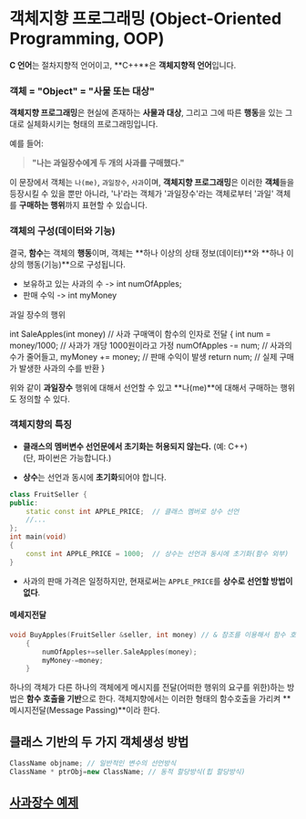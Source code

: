 # 객체지향 프로그래밍 (Object-Oriented Programming, OOP)

**C 언어**는 절차지향적 언어이고, **C++**은 **객체지향적 언어**입니다.

### 객체 = "Object" = "사물 또는 대상"

**객체지향 프로그래밍**은 현실에 존재하는 **사물과 대상**, 그리고 그에 따른 **행동**을 있는 그대로 실체화시키는 형태의 프로그래밍입니다.

예를 들어:

> **"나는 과일장수에게 두 개의 사과를 구매했다."**

이 문장에서 객체는 `나(me)`, `과일장수`, `사과`이며, **객체지향 프로그래밍**은 이러한 **객체**들을 등장시킬 수 있을 뿐만 아니라, '나'라는 객체가 '과일장수'라는 객체로부터 '과일' 객체를 **구매하는 행위**까지 표현할 수 있습니다.

### 객체의 구성(데이터와 기능)

결국, **함수**는 객체의 **행동**이며, 객체는 **하나 이상의 상태 정보(데이터)**와 **하나 이상의 행동(기능)**으로 구성됩니다.

- 보유하고 있는 사과의 수 -> int numOfApples;
- 판매 수익 -> int myMoney

과일 장수의 행위

int SaleApples(int money) // 사과 구매액이 함수의 인자로 전달
{
    int num = money/1000; // 사과가 개당 1000원이라고 가정
    numOfApples -= num; // 사과의 수가 줄어들고,
    myMoney += money; // 판매 수익이 발생
    return num; // 실제 구매가 발생한 사과의 수를 반환
}

위와 같이 **과일장수** 행위에 대해서 선언할 수 있고 **나(me)**에 대해서 구매하는 행위도 정의할 수 있다.

### 객체지향의 특징

- **클래스의 멤버변수 선언문에서 초기화는 허용되지 않는다.** (예: C++)  
  (단, 파이썬은 가능합니다.)
  
- **상수**는 선언과 동시에 **초기화**되어야 합니다.

```cpp
class FruitSeller {
public:
    static const int APPLE_PRICE;  // 클래스 멤버로 상수 선언
    //...
};
int main(void)
{
    const int APPLE_PRICE = 1000;  // 상수는 선언과 동시에 초기화(함수 외부)
}
```

- 사과의 판매 가격은 일정하지만, 현재로써는 `APPLE_PRICE`를 **상수로 선언할 방법이 없다**.

#### 메세지전달

```cpp
void BuyApples(FruitSeller &seller, int money) // & 참조를 이용해서 함수 호출
    {
        numOfApples+=seller.SaleApples(money); 
        myMoney-=money;
    }
```
하나의 객체가 다른 하나의 객체에게 메시지를 전달(어떠한 행위의 요구를 위한)하는 방법은 **함수 호출을 기반**으로 한다.
객체지향에서는 이러한 형태의 함수호출을 가리켜 **메시지전달(Message Passing)**이라 한다.

## 클래스 기반의 두 가지 객체생성 방법

```cpp
ClassName objname; // 일반적인 변수의 선언방식
ClassName * ptrObj=new ClassName; // 동적 할당방식(힙 할당방식)
```

## [사과장수 예제](/DOCUMENT/03/03-3/FruitSaleSim1.cpp)
